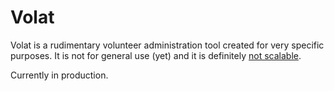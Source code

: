 # Volat

Volat is a rudimentary volunteer administration tool created for very specific purposes. It is not for general use (yet) and it is definitely [not scalable](http://paulgraham.com/ds.html).

Currently in production.
